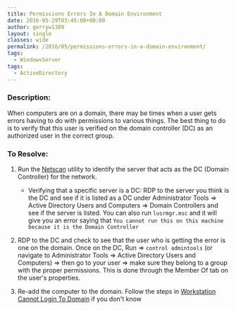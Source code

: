 ```yaml
---
title: Permissions Errors In A Domain Environment
date: 2016-05-29T03:45:00+00:00
author: gerryw1389
layout: single
classes: wide
permalink: /2016/05/permissions-errors-in-a-domain-environment/
tags:
  - WindowsServer
tags:
  - ActiveDirectory
---
```

<!--more-->

### Description:

When computers are on a domain, there may be times when a user gets errors having to do with permissions to various things. The best thing to do is to verify that this user is verified on the domain controller (DC) as an authorized user in the correct group.

### To Resolve:

1. Run the [Netscan](https://www.softperfect.com/products/networkscanner/) utility to identify the server that acts as the DC (Domain Controller) for the network.

   - Verifying that a specific server is a DC: RDP to the server you think is the DC and see if it is listed as a DC under Administrator Tools => Active Directory Users and Computers => Domain Controllers and see if the server is listed. You can also run `lusrmgr.msc` and it will give you an error saying that `You cannot run this on this machine because it is the Domain Controller`

2. RDP to the DC and check to see that the user who is getting the error is one on the domain. Once on the DC, Run => `control admintools` (or navigate to Administrator Tools => Active Directory Users and Computers) => then go to your user => make sure they belong to a group with the proper permissions. This is done through the Member Of tab on the user's properties.

3. Re-add the computer to the domain. Follow the steps in [Workstation Cannot Login To Domain](https://automationadmin.com/2016/05/workstation-cannot-login-to-domain/) if you don't know